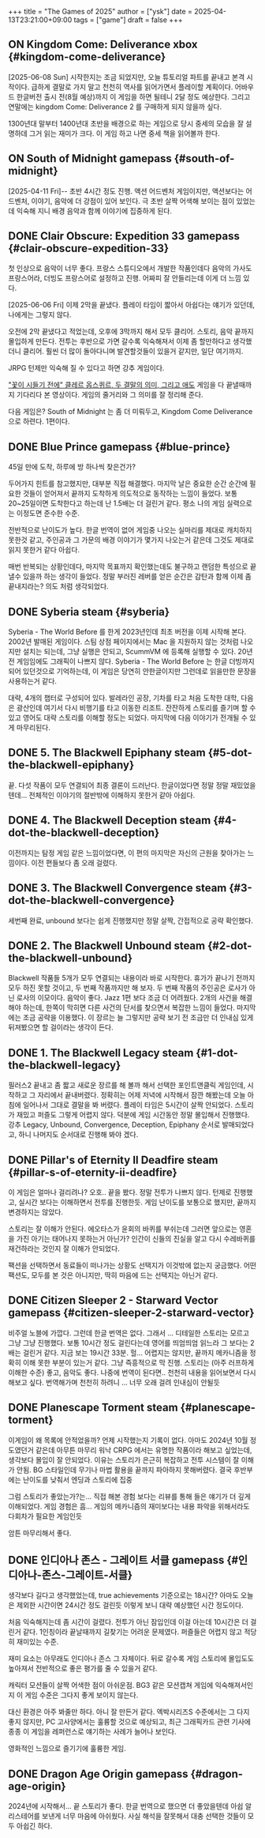 +++
title = "The Games of 2025"
author = ["ysk"]
date = 2025-04-13T23:21:00+09:00
tags = ["game"]
draft = false
+++

## <span class="org-todo todo ON">ON</span> Kingdom Come: Deliverance <span class="tag"><span class="xbox">xbox</span></span> {#kingdom-come-deliverance}

<span class="timestamp-wrapper"><span class="timestamp">[2025-06-08 Sun]</span></span>
시작한지는 조금 되었지만, 오늘 튜토리얼 파트를 끝내고 본격 시작이다. 급하게 결말로 가지 말고 천천히 역사를 읽어가면서 플레이할 계획이다. 어바우드 한글버전 출시 전(8월 예상)까지 이 게임을 하면 될테니 2달 정도 예상한다. 그리고 연말에는 kingdom Come: Deliverance 2 를 구매하게 되지 않을까 싶다.

1300년대 말부터 1400년대 초반을 배경으로 하는 게임으로 당시 중세의 모습을 잘 설명하데 그거 읽는 재미가 크다. 이 게임 하고 나면 중세 책을 읽어볼까 한다.


## <span class="org-todo todo ON">ON</span> South of Midnight <span class="tag"><span class="gamepass">gamepass</span></span> {#south-of-midnight}

<span class="timestamp-wrapper"><span class="timestamp">[2025-04-11 Fri]</span></span>--
초반 4시간 정도 진행. 액션 어드벤처 게임이지만, 액션보다는 어드벤처, 이야기, 음악에 더 강점이 있어 보인다. 극 초반 살짝 어색해 보이는 점이 있었는데 익숙해 지니 배경 음악과 함께 이야기에 집중하게 된다.


## <span class="org-todo done DONE">DONE</span> Clair Obscure: Expedition 33 <span class="tag"><span class="gamepass">gamepass</span></span> {#clair-obscure-expedition-33}

첫 인상으로 음악이 너무 좋다. 프랑스 스튜디오에서 개발한 작품인데다 음악의 가사도 프랑스어라, 더빙도 프랑스어로 설정하고 진행. 어짜피 잘 안들리는데 이게 더 느낌 있다.

<span class="timestamp-wrapper"><span class="timestamp">[2025-06-06 Fri]</span></span>
이제 2막을 끝냈다. 플레이 타임이 짧아서 아쉽다는 얘기가 있던데, 나에게는 그렇지 않다.

오전에 2막 끝냈다고 적었는데, 오후에 3막까지 해서 모두 클리어.
스토리, 음악 끝까지 몰입하게 만든다. 전투는 후반으로 가면 갈수록 익숙해져서 이제 좀 할만하다고 생각했더니 클리어.
훨씬 더 많이 돌아다니며 발견할것들이 있을거 같지만, 일단 여기까지.

JRPG 턴제만 익숙해 질 수 있다고 하면 강추 게임이다.

["꽃이 시들기 전에" 클레르 옵스퀴르, 두 결말의 의미, 그리고 애도](https://www.youtube.com/watch?v=DpCrVu6YYgA) 게임을 다 끝낼때까지 기다리다 본 영상이다. 게임의 줄거리와 그 의미를 잘 정리해 준다.

다음 게임은? South of Midnight 는 좀 더 미뤄두고, Kingdom Come Deliverance 으로 하련다. 1편이다.


## <span class="org-todo done DONE">DONE</span> Blue Prince <span class="tag"><span class="gamepass">gamepass</span></span> {#blue-prince}

45일 만에 도착, 하루에 방 하나씩 찾은건가?

두어가지 힌트를 참고했지만, 대부분 직접 해결했다. 마지막 날은 중요한 순간 순간에 필요한 것들이 얻어져서 끝까지 도착하게 의도적으로 동작하는 느낌이 들었다. 보통 20~25일이면 도착한다고 하는데 난 1.5배는 더 걸린거 같다. 평소 나의 게임 실력으로는 이정도면 준수한 수준.

전반적으로 난이도가 높다. 한글 번역이 없어 게임중 나오는 실마리를 제대로 캐치하지 못한것 같고, 주인공과 그 가문의 배경 이야기가 몇가지 나오는거 같은데 그것도 제대로 읽지 못한거 같다 아쉽다.

매번 반복되는 상황인데다, 마지막 목표까지 확인했는데도 불구하고 랜덤한 특성으로 끝낼수 있을까 하는 생각이 들었다. 정말 부러진 레버를 얻은 순간은 감탄과 함께 이제 좀 끝내지라는? 의도 처럼 생각되었다.


## <span class="org-todo done DONE">DONE</span> Syberia <span class="tag"><span class="steam">steam</span></span> {#syberia}

Syberia - The World Before 를 한게 2023년인데 최초 버전을 이제 시작해 본다.
2002년 발매된 게임이다. 스팀 상점 페이지에서는 Mac 을 지원하지 않는 것처럼 나오지만 설치는 되는데, 그냥 실행은 안되고, ScummVM 에 등록해 실행할 수 있다.
20년 전 게임임에도 그래픽이 나쁘지 않다. Syberia - The World Before 는 한글 더빙까지 되어 있던것으로 기억하는데, 이 게임은 당연히 안한글이지만 그런데로 읽을만한 문장을 사용하는거 같다.

대략, 4개의 챕터로 구성되어 있다. 발레라인 공장, 기차를 타고 처음 도착한 대학, 다음은 광산인데 여기서 다시 비행기를 타고 이동한 리조트. 잔잔하게 스토리를 즐기며 할 수 있고 영어도 대략 스토리를 이해할 정도는 되었다. 마지막에 다음 이야기가 전개될 수 있게 마무리된다.


## <span class="org-todo done DONE">DONE</span> 5. The Blackwell Epiphany <span class="tag"><span class="steam">steam</span></span> {#5-dot-the-blackwell-epiphany}

끝. 다섯 작품이 모두 연결되어 최종 결론이 드러난다.
한글이었다면 정말 정말 재밌었을텐데... 전체적인 이야기의 절반밖에 이해하지 못한거 같아 아쉽다.


## <span class="org-todo done DONE">DONE</span> 4. The Blackwell Deception <span class="tag"><span class="steam">steam</span></span> {#4-dot-the-blackwell-deception}

이전까지는 탐정 게임 같은 느낌이었다면, 이 편의 마지막은 자신의 근원을 찾아가는 느낌이다.
이전 편들보다 좀 오래 걸렸다.


## <span class="org-todo done DONE">DONE</span> 3. The Blackwell Convergence <span class="tag"><span class="steam">steam</span></span> {#3-dot-the-blackwell-convergence}

세번째 완료, unbound 보다는 쉽게 진행했지만 정말 살짝, 간접적으로 공략 확인했다.


## <span class="org-todo done DONE">DONE</span> 2. The Blackwell Unbound <span class="tag"><span class="steam">steam</span></span> {#2-dot-the-blackwell-unbound}

Blackwell 작품들 5개가 모두 연결되는 내용이라 바로 시작한다. 휴가가 끝나기 전까지 모두 하진 못할 것이고, 두 번째 작품까지만 해 보자.
두 번째 작품의 주인공은 로사가 아닌 로사의 이모이다.
음악이 좋다. Jazz
1편 보다 조금 더 어려웠다. 2개의 사건을 해결해야 하는데, 한쪽이 막히면 다른 사건의 단서를 찾으면서 복잡한 느낌이 들었다. 마지막에는 조금 공략을 이용했다.
이 장르는 늘 그렇지만 공략 보기 전 조금만 더 인내심 있게 뒤져봤으면 할 걸이라는 생각이 든다.


## <span class="org-todo done DONE">DONE</span> 1. The Blackwell Legacy <span class="tag"><span class="steam">steam</span></span> {#1-dot-the-blackwell-legacy}

필러스2 끝내고 좀 짧고 새로운 장르를 해 볼까 해서 선택한 포인트앤클릭 게임인데, 시작하고 그 자리에서 끝내버렸다.
정확히는 어제 저녁에 시작해서 잠깐 해봤는데 오늘 아침에 일어나서 그대로 결말을 봐 버렸다.
플레이 타임은 5시간이 살짝 안되었다. 스토리가 재밌고 퍼즐도 그렇게 어렵지 않다. 덕분에 게임 시간동안 정말 몰입해서 진행했다. 강추
Legacy, Unbound, Convergence, Deception, Epiphany 순서로 발매되었다고, 하니 나머지도 순서대로 진행해 봐야 겠다.


## <span class="org-todo done DONE">DONE</span> Pillar's of Eternity II Deadfire <span class="tag"><span class="steam">steam</span></span> {#pillar-s-of-eternity-ii-deadfire}

이 게임은 얼마나 걸리려나?
오호.. 끝을 봤다. 정말 전투가 나쁘지 않다. 턴제로 진행했고, 실시간 보다는 이해하면서 전투를 진행한듯. 게임 난이도를 보통으로 했지만, 끝까지 변경하지는 않았다.

스토리는 잘 이해가 안된다. 에오타스가 윤회의 바퀴를 부쉬는데 그러면 앞으로는 영혼을 가진 아기는 태어나지 못하는거 아닌가? 인간이 신들의 진실을 알고 다시 수레바퀴를 재건하라는 것인지 잘 이해가 안되었다.

팩션을 선택하면서 동료들이 떠나가는 상황도 선택지가 이것밖에 없는지 궁금했다.
어떤 팩션도, 모두를 본 것은 아니지만, 딱히 마음에 드는 선택지는 아닌거 같다.


## <span class="org-todo done DONE">DONE</span> Citizen Sleeper 2 - Starward Vector <span class="tag"><span class="gamepass">gamepass</span></span> {#citizen-sleeper-2-starward-vector}

비주얼 노블에 가깝다. 그런데 한글 번역은 없다. 그래서 ... 디테일한 스토리는 모르고 그냥 그냥 진행했다.
보통 10시간 정도 걸린다는데 영어를 띄엄띄엄 읽느라 그 보다는 2배는 걸린거 같다. 지금 보는 19시간 33분. 헐...
어렵지는 않지만, 끝까지 메카니즘을 정확히 이해 못한 부분이 있는거 같다. 그냥 즉흥적으로 막 진행.
스토리는 (아주 러프하게 이해한 수준) 좋고, 음악도 좋다. 나중에 번역이 된다면.. 천천히 내용을 읽어보면서 다시 해보고 싶다.
번역해가며 천천히 하려니 ... 너무 오래 걸려 인내심이 안될듯


## <span class="org-todo done DONE">DONE</span> Planescape Torment <span class="tag"><span class="steam">steam</span></span> {#planescape-torment}

이게임이 왜 목록에 안적었을까? 언제 시작했는지 기록이 없다. 아마도 2024년 10월 정도였던거 같은데 아무튼 마무리
워낙 CRPG 에서는 유명한 작품이라 해보고 싶었는데, 생각보다 몰입이 잘 안되었다.
이유는 스토리가 은근히 복잡하고 전투 시스템이 잘 이해가 안됨.
BG 스타일인데 무기나 마법 활용을 끝까지 파아하지 못해버렸다. 결국 후반부에는 난이도를 낮춰서 엔딩과 스토리에 집중

그럼 스토리가 좋았는가?는... 직접 해본 경험 보다는 리뷰를 통해 들은 얘기가 더 깊게 이해되었다.
게임 경험은 흠... 게임의 메카니즘의 재미보다는 내용 파악을 위해서라도 다회차가 필요한 게임인듯

암튼 마무리해서 좋다.


## <span class="org-todo done DONE">DONE</span> 인디아나 존스 - 그레이트 서클 <span class="tag"><span class="gamepass">gamepass</span></span> {#인디아나-존스-그레이트-서클}

생각보다 길다고 생각했었는데, true achievements 기준으로는 18시간? 아마도 오늘은 제외한 시간이면 24시간 정도 걸린듯 이렇게 보니 대략 예상했던 시간 정도이다.

처음 익숙해지는데 좀 시간이 걸렸다. 전투가 아닌 잠입인데 이걸 아는데 10시간은 더 걸린거 같다. 1인칭이라 끝날때까지 길찾기는 어려운 문제였다. 퍼즐들은 어렵지 않고 적당히 재미있는 수준.

재미 요소는 아무래도 인디아나 존스 그 자체이다. 뒤로 갈수록 게임 스토리에 몰입도도 높아져서 전반적으로 좋은 평가를 줄 수 있을거 같다.

캐릭터 모션들이 살짝 어색한 점이 아쉬운점. BG3 같은 모션캡쳐 게임에 익숙해져서인지 이 게임 수준은 그다지 좋게 보이지 않는다.

대신 환경은 아주 봐줄만 하다. 아니 잘 만든거 같다. 엑박시리즈S 수준에서는 그 다지 좋지 않지만, PC 고사양에서는 훌륭할 것으로 예상되고, 최근 그래픽카드 관련 기사에 종종 이 게임을 레퍼런스로 얘기하는 사례가 늘어나 보인다.

영화적인 느낌으로 즐기기에 훌륭한 게임.


## <span class="org-todo done DONE">DONE</span> Dragon Age Origin <span class="tag"><span class="gamepass">gamepass</span></span> {#dragon-age-origin}

2024년에 시작해서... 끝
스토리가 좋다. 한글 번역으로 했으면 더 좋았을텐데 아쉽
알리스테어를 보낸게 너무 마음에 아쉬웠다. 사실 해석을 잘못해서 대충 선택한 것들이 모두 아쉽긴 하다.
